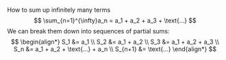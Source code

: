 How to sum up infinitely many terms
$$
\sum_{n=1}^{\infty}a_n = a_1 + a_2 + a_3 + \text{...}
$$
We can break them down into sequences of partial sums:
$$
\begin{align*}
S_1 &= a_1 \\
S_2 &= a_1 + a_2 \\
S_3 &= a_1 + a_2 + a_3 \\
S_n &= a_1 + a_2 + \text{...} + a_n \\
S_{n+1} &= \text{...}
\end{align*}
$$
